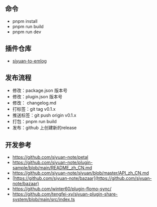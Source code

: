 ## 命令

- pnpm install
- pnpm run build
- pnpm run dev

## 插件仓库

* [siyuan-to-emlog](https://github.com/emlog/siyuan-to-emlog)


## 发布流程

* 修改：package.json 版本号
* 修改：plugin.json 版本号
* 修改： changelog.md
* 打标签：git tag v0.1.x
* 推送标签：git push origin v0.1.x
* 打包：pnpm run build
* 发布：github 上创建新的release


## 开发参考

* https://github.com/siyuan-note/petal
* https://github.com/siyuan-note/plugin-sample/blob/main/README_zh_CN.md
* https://github.com/siyuan-note/siyuan/blob/master/API_zh_CN.md
* [https://github.com/siyuan-note/bazaar](https://github.com/siyuan-note/bazaar)
* https://github.com/winter60/plugin-flomo-sync/
* https://github.com/tengfei-xy/siyuan-plugin-share-system/blob/main/src/index.ts